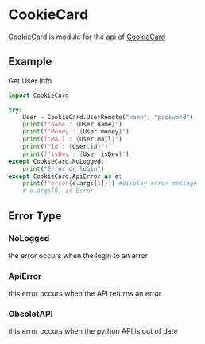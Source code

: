 # CookieCard

CookieCard is module for the api of [CookieCard](https://slackercompany.ml/CarteCookie)

## Example

Get User Info
```python
import CookieCard

try:
    User = CookieCard.UserRemote("name", "password")
    print(f"Name : {User.name}")
    print(f"Money : {User.money}")
    print(f"Mail : {User.mail}")
    print(f"Id : {User.id}")
    print(f"isDev : {User.isDev}")
except CookieCard.NoLogged:
    print("Error on login")
except CookieCard.ApiError as e:
    print(f"error{e.args[1]}") #display error message
    # e.args[0] is Error
```

## Error Type

### NoLogged
the error occurs when the login to an error
### ApiError
this error occurs when the API returns an error
### ObsoletAPI
this error occurs when the python API is out of date
